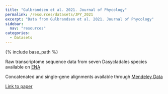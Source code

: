 ```yaml
---
title: "Gulbrandsen et al. 2021. Journal of Phycology"
permalink: /resources/datasets/JPY_2021
excerpt: "Data from Gulbrandsen et al. 2021. Journal of Phycology"
sidebar:
  nav: "resources"
categories:
  - Datasets
---
```


{% include base_path %}

Raw transcriptome sequence data from seven Dasycladales species available on [ENA](https://www.ebi.ac.uk/ena/browser/view/PRJEB40441)

Concatenated and single-gene alignments available through [Mendeley Data](https://data.mendeley.com/datasets/89xh5zp6zr/1)  

[Link to paper](https://onlinelibrary.wiley.com/doi/abs/10.1111/jpy.13168)
